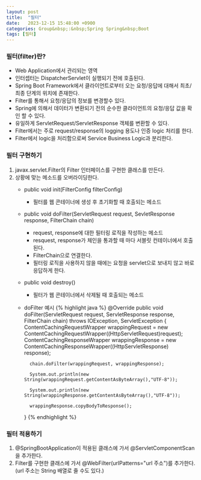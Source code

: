 ```yaml
---
layout: post
title:  "필터"
date:   2023-12-15 15:48:00 +0900
categories: Group&nbsp;:&nbsp;Spring Spring&nbsp;Boot
tags: [필터]
---
```


### 필터(filter)란?

- Web Application에서 관리되는 영역
- 인터셉터는 DispatcherServlet이 실행되기 전에 호출된다.
- Spring Boot Framework에서 클라이언트로부터 오는 요청/응답에 대해서 최초/최종 단계의 위치에 존재한다.
- Filter를 통해서 요청/응답의 정보를 변경할수 있다.
- Spring에 의해서 데이터가 변환되기 전의 순수한 클라이언트의 요청/응답 값을 확인 할 수 있다.
- 유일하게 ServletRequest/ServletResponse 객체를 변환할 수 있다.
- Filter에서는 주로 request/response의 logging 용도나 인증 logic 처리를 한다.
- Filter에서 logic을 처리함으로써 Service Business Logic과 분리한다.

### 필터 구현하기

1. javax.servlet.Filter의 Filter 인터페이스를 구현한 클래스를 만든다.
2. 상황에 맞는 메소드를 오버라이딩한다.
    - public void init(FilterConfig filterConfig)
        - 필터를 웹 콘테이너에 생성 후 초기화할 때 호출되는 메소드
    - public void doFilter(ServletRequest request, SevletResponse response, FilterChain chain)
        - request, response에 대한 필터링 로직을 작성하는 메소드
        - resquest, response가 체인을 통과할 때 마다 서블릿 컨테이너에서 호출된다.
        - FilterChain으로 연결한다.
        - 필터링 로직을 사용하지 않을 때에는 요청을 servlet으로 보내지 않고 바로 응답하게 한다.
    - public void destroy()
        - 필터가 웹 콘테이너에서 삭제될 때 호출되는 메소드
    - doFilter 예시
        {% highlight java %}
        @Override
        public void doFilter(ServletRequest request, ServletResponse response, FilterChain chain) throws IOException, ServletException {
            ContentCachingRequestWrapper wrappingRequest = new ContentCachingRequestWrapper((HttpServletRequest)request);
            ContentCachingResponseWrapper wrappingResponse = new ContentCachingResponseWrapper((HttpServletResponse) response);
    
            chain.doFilter(wrappingRequest, wrappingResponse);
    
            System.out.println(new String(wrappingRequest.getContentAsByteArray(),"UTF-8"));

            System.out.println(new String(wrappingResponse.getContentAsByteArray(),"UTF-8"));
            
            wrappingResponse.copyBodyToResponse();
        }
        {% endhighlight %}

### 필터 적용하기

1. @SpringBootApplication이 적용된 클래스에 가서 @ServletComponentScan을 추가한다.
2. Filter를 구현한 클래스에 가서 @WebFilter(urlPatterns="url 주소")를 추가한다.  
(url 주소는 String 배열로 줄 수도 있다.)